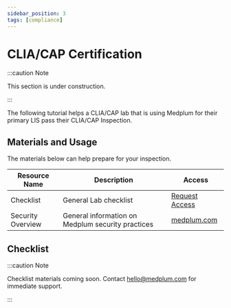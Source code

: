```yaml
---
sidebar_position: 3
tags: [compliance]
---
```


# CLIA/CAP Certification

:::caution Note

This section is under construction.

:::

The following tutorial helps a CLIA/CAP lab that is using Medplum for their primary LIS pass their CLIA/CAP Inspection.

## Materials and Usage

The materials below can help prepare for your inspection.

| Resource Name     | Description                                       | Access                                                                                               |
| ----------------- | ------------------------------------------------- | ---------------------------------------------------------------------------------------------------- |
| Checklist         | General Lab checklist                             | [Request Access](https://drive.google.com/file/d/1Km-VLLV4HJ0ZcL51rkQoY4MnxUHlSTKt/view?usp=sharing) |
| Security Overview | General information on Medplum security practices | [medplum.com](https://www.medplum.com/security)                                                      |

## Checklist

:::caution Note

Checklist materials coming soon. Contact hello@medplum.com for immediate support.

:::
